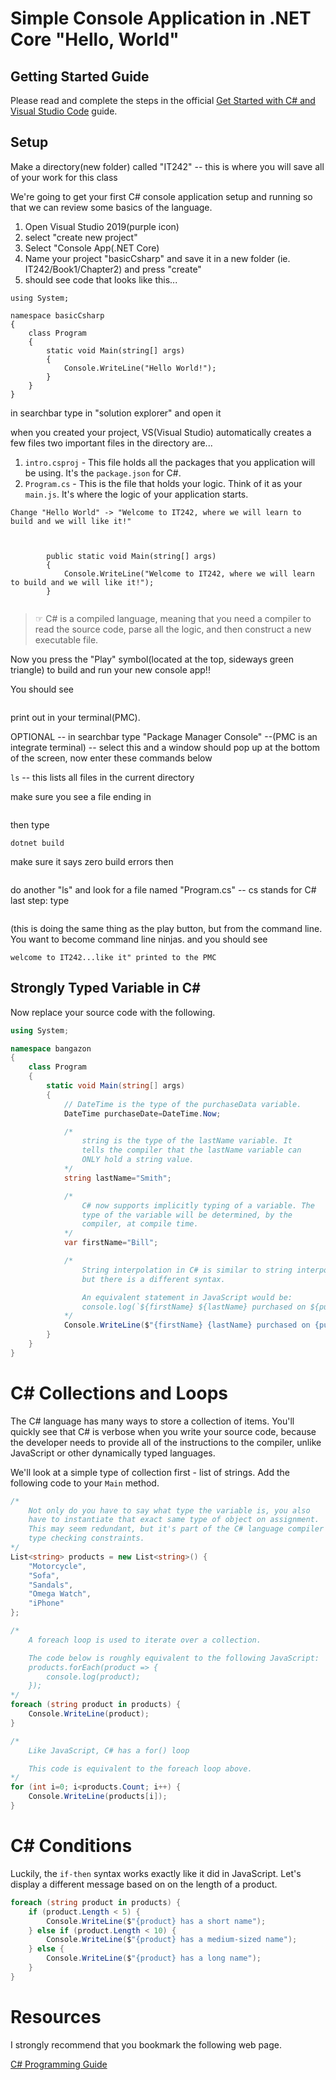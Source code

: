 # Simple Console Application in .NET Core "Hello, World"

## Getting Started Guide

Please read and complete the steps in the official [Get Started with C# and Visual Studio Code](https://docs.microsoft.com/en-us/dotnet/core/tutorials/with-visual-studio-code) guide.

## Setup

Make a directory(new folder) called "IT242" -- this is where you will save all of your work for this class


We're going to get your first C# console application setup and running so that we can review some basics of the language.

1. Open Visual Studio 2019(purple icon)
2. select "create new project"
3. Select "Console App(.NET Core)
4. Name your project "basicCsharp" and save it in a new folder (ie. IT242/Book1/Chapter2) and press "create"
5. should see code that looks like this...

```
using System;

namespace basicCsharp
{
    class Program
    {
        static void Main(string[] args)
        {
            Console.WriteLine("Hello World!");
        }
    }
}
```

in searchbar type in "solution explorer" and open it

when you created your project, VS(Visual Studio) automatically creates a few files
two important files in the directory are...

1. `intro.csproj` - This file holds all the packages that you application will be using. It's the `package.json` for C#.
1. `Program.cs` - This is the file that holds your logic. Think of it as your `main.js`. It's where the logic of your application starts.
```
Change "Hello World" -> "Welcome to IT242, where we will learn to build and we will like it!"
```
```


        public static void Main(string[] args)
        {
            Console.WriteLine("Welcome to IT242, where we will learn to build and we will like it!");
        }


```

> ☞ C# is a compiled language, meaning that you need a compiler to read the source code, parse all the logic, and then construct a new executable file.

Now you press the "Play" symbol(located at the top, sideways green triangle) to build and run your new console app!!

You should see 
```Welcome to IT242, where we will learn to build and we will like it! 
```
print out in your terminal(PMC).


OPTIONAL -- in searchbar type "Package Manager Console" --(PMC is an integrate terminal) -- select this and a window should pop up at the bottom of the screen, now enter these commands below

```ls``` -- this lists all files in the current directory

make sure you see a file ending in
```.sln
```
then type 
```
dotnet build
```
make sure it says zero build errors
then 
```cd basicCsharp
```
do another "ls" and look for a file named "Program.cs" -- cs stands for C#
last step: type
```dotnet run
```
(this is doing the same thing as the play button, but from the command line. You want to become command line ninjas.
and you should see 
```
welcome to IT242...like it" printed to the PMC
```


## Strongly Typed Variable in C#

Now replace your source code with the following.

```cs
using System;

namespace bangazon
{
    class Program
    {
        static void Main(string[] args)
        {
            // DateTime is the type of the purchaseData variable.
            DateTime purchaseDate=DateTime.Now;

            /*
                string is the type of the lastName variable. It
                tells the compiler that the lastName variable can
                ONLY hold a string value.
            */
            string lastName="Smith";

            /*
                C# now supports implicitly typing of a variable. The
                type of the variable will be determined, by the
                compiler, at compile time.
            */
            var firstName="Bill";

            /*
                String interpolation in C# is similar to string interpolation in JavaScript,
                but there is a different syntax.

                An equivalent statement in JavaScript would be:
                console.log(`${firstName} ${lastName} purchased on ${purchaseDate}`);
            */
            Console.WriteLine($"{firstName} {lastName} purchased on {purchaseDate}");
        }
    }
}
```

# C# Collections and Loops

The C# language has many ways to store a collection of items. You'll quickly see that C# is verbose when you write your source code, because the developer needs to provide all of the instructions to the compiler, unlike JavaScript or other dynamically typed languages.


We'll look at a simple type of collection first - list of strings. Add the following code to your `Main` method.

```cs
/*
    Not only do you have to say what type the variable is, you also
    have to instantiate that exact same type of object on assignment.
    This may seem redundant, but it's part of the C# language compiler's
    type checking constraints.
*/
List<string> products = new List<string>() {
    "Motorcycle",
    "Sofa",
    "Sandals",
    "Omega Watch",
    "iPhone"
};

/*
    A foreach loop is used to iterate over a collection.

    The code below is roughly equivalent to the following JavaScript:
    products.forEach(product => {
        console.log(product);
    });
*/
foreach (string product in products) {
    Console.WriteLine(product);
}

/*
    Like JavaScript, C# has a for() loop

    This code is equivalent to the foreach loop above.
*/
for (int i=0; i<products.Count; i++) {
    Console.WriteLine(products[i]);
}
```

# C# Conditions

Luckily, the `if-then` syntax works exactly like it did in JavaScript. 
Let's display a different message based on on the length of a product.

```cs
foreach (string product in products) {
    if (product.Length < 5) {
        Console.WriteLine($"{product} has a short name");
    } else if (product.Length < 10) {
        Console.WriteLine($"{product} has a medium-sized name");
    } else {
        Console.WriteLine($"{product} has a long name");
    }
}
```

# Resources

I strongly recommend that you bookmark the following web page.

[C# Programming Guide](https://docs.microsoft.com/en-us/dotnet/csharp/programming-guide/index)
